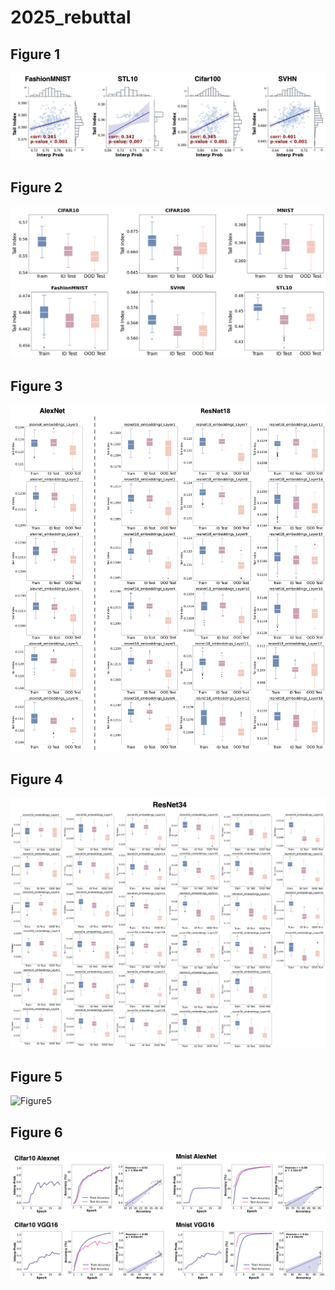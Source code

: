 # 2025_rebuttal
Figure 1
-----------
![Figure1](figures/figure1.jpg)

Figure 2
-----------
![Figure2](figures/figure2.jpg)

Figure 3
-----------
![Figure3](figures/figure3.jpg)

Figure 4
-----------
![Figure4](figures/figure4.jpg)

Figure 5
-----------
![Figure5](figures/figure.jpg)

Figure 6
-----------
![Figure6](figures/figure6.jpg)

